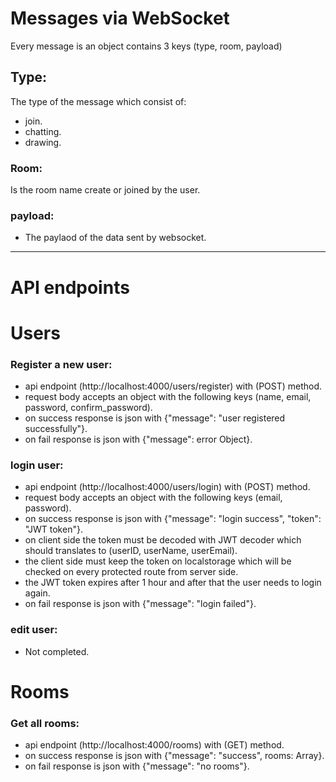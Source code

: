 # Messages via WebSocket

Every message is an object contains 3 keys (type, room, payload)

## Type:

The type of the message which consist of:

- join.
- chatting.
- drawing.

### Room:

Is the room name create or joined by the user.

### payload:

- The paylaod of the data sent by websocket.

---

# API endpoints

# Users

### Register a new user:

- api endpoint (http://localhost:4000/users/register) with (POST) method.
- request body accepts an object with the following keys (name, email, password, confirm_password).
- on success response is json with {"message": "user registered successfully"}.
- on fail response is json with {"message": error Object}.

### login user:

- api endpoint (http://localhost:4000/users/login) with (POST) method.
- request body accepts an object with the following keys (email, password).
- on success response is json with {"message": "login success", "token": "JWT token"}.
- on client side the token must be decoded with JWT decoder which should translates to (userID, userName, userEmail).
- the client side must keep the token on localstorage which will be checked on every protected route from server side.
- the JWT token expires after 1 hour and after that the user needs to login again.
- on fail response is json with {"message": "login failed"}.

### edit user:

- Not completed.

# Rooms

### Get all rooms:

- api endpoint (http://localhost:4000/rooms) with (GET) method.
- on success response is json with {"message": "success", rooms: Array}.
- on fail response is json with {"message": "no rooms"}.
